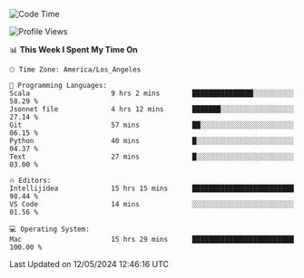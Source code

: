 <!--START_SECTION:waka-->
![Code Time](http://img.shields.io/badge/Code%20Time-995%20hrs-blue)

![Profile Views](http://img.shields.io/badge/Profile%20Views-0-blue)

📊 **This Week I Spent My Time On** 

```text
🕑︎ Time Zone: America/Los_Angeles

💬 Programming Languages: 
Scala                    9 hrs 2 mins        ███████████████░░░░░░░░░░   58.29 % 
Jsonnet file             4 hrs 12 mins       ███████░░░░░░░░░░░░░░░░░░   27.14 % 
Git                      57 mins             ██░░░░░░░░░░░░░░░░░░░░░░░   06.15 % 
Python                   40 mins             █░░░░░░░░░░░░░░░░░░░░░░░░   04.37 % 
Text                     27 mins             █░░░░░░░░░░░░░░░░░░░░░░░░   03.00 % 

🔥 Editors: 
Intellijidea             15 hrs 15 mins      █████████████████████████   98.44 % 
VS Code                  14 mins             ░░░░░░░░░░░░░░░░░░░░░░░░░   01.56 % 

💻 Operating System: 
Mac                      15 hrs 29 mins      █████████████████████████   100.00 % 
```


 Last Updated on 12/05/2024 12:46:16 UTC
<!--END_SECTION:waka-->
